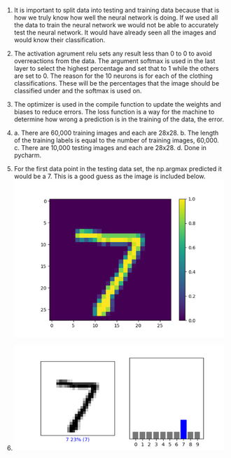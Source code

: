 1. It is important to split data into testing and training data because that is how we truly know how well the neural network is doing. If we used all the data to train the neural network we would not be able to accurately test the neural network. It would have already seen all the images and would know their classification. 

2. The activation agrument relu sets any result less than 0 to 0 to avoid overreactions from the data. The argument softmax is used in the last layer to select the highest percentage and set that to 1 while the others are set to 0. The reason for the 10 neurons is for each of the clothing classifications. These will be the percentages that the image should be classified under and the softmax is used on. 

3. The optimizer is used in the compile function to update the weights and biases to reduce errors. The loss function is a way for the machine to determine how wrong a prediction is in the training of the data, the error. 

4. a. There are 60,000 training images and each are 28x28. 
   b. The length of the training labels is equal to the number of training images, 60,000.
   c. There are 10,000 testing images and each are 28x28. 
   d. Done in pycharm.
   
5. For the first data point in the testing data set, the np.argmax predicted it would be a 7. This is a good guess as the image is included below. 
![Alt Text](/q5.png)

6. ![Alt Text](/Feb2.5img.png)
